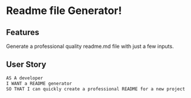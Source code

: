 # Readme file Generator!

## Features
Generate a professional quality readme.md file with just a few inputs.

## User Story

```md
AS A developer
I WANT a README generator
SO THAT I can quickly create a professional README for a new project
```
